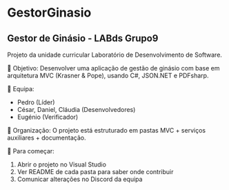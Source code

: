 # GestorGinasio
Gestor de Ginásio - LABds Grupo9
---
Projeto da unidade curricular Laboratório de Desenvolvimento de Software.

🎯 Objetivo:
Desenvolver uma aplicação de gestão de ginásio com base em arquitetura MVC (Krasner & Pope), usando C#, JSON.NET e PDFsharp.

👥 Equipa:
- Pedro (Líder)
- César, Daniel, Cláudia (Desenvolvedores)
- Eugénio (Verificador)

📂 Organização:
O projeto está estruturado em pastas MVC + serviços auxiliares + documentação.

📌 Para começar:
1. Abrir o projeto no Visual Studio
2. Ver README de cada pasta para saber onde contribuir
3. Comunicar alterações no Discord da equipa
